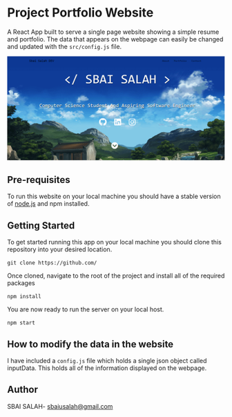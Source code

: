 # Project Portfolio Website
A React App built to serve a single page website showing a simple resume and portfolio. The data that appears on the webpage can easily be changed and updated with the `src/config.js` file.

![frontPage](https://github.com/Sbai-Salah/Dev-Room/blob/main/public/images/bgbg.PNG)


## Pre-requisites
To run this website on your local machine you should have a stable version of [node.js](https://www.nodejs.org) and npm installed.

## Getting Started
To get started running this app on your local machine you should clone this repository into your desired location.
```
git clone https://github.com/
```


Once cloned, navigate to the root of the project and install all of the required packages
```
npm install
```

You are now ready to run the server on your local host.
```
npm start
```

## How to modify the data in the website
I have included a `config.js` file which holds a single json object called inputData. This holds all of the information displayed on the webpage. 

## Author

SBAI SALAH- sbaiusalah@gmail.com
